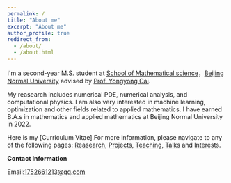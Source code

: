 ```yaml
---
permalink: /
title: "About me"
excerpt: "About me"
author_profile: true
redirect_from: 
  - /about/
  - /about.html
---
```


I'm a second-year M.S. student at [School of Mathematical science](https://math.bnu.edu.cn/)，[Beijing Normal University](https://www.bnu.edu.cn/) advised by [Prof. Yongyong Cai](https://math.bnu.edu.cn/jzg/szdw/ac/219441.htm). 

My reasearch includes numerical PDE, numerical analysis, and computational physics. I am also very interested in machine learning, optimization and other fields related to applied mathematics. I have earned B.A.s in mathematics and applied mathematics at Beijing Normal University in 2022.

Here is my [Curriculum Vitae].For more information, please navigate to any of the following pages: [Reasearch](https://xixi2219.github.io/research/), [Projects](https://xixi2219.github.io/projects/), [Teaching](https://xixi2219.github.io/teaching/), [Talks](https://xixi2219.github.io/talks/) and [Interests](https://xixi2219.github.io/interests/).

**Contact Information**

Email:1752661213@qq.com



